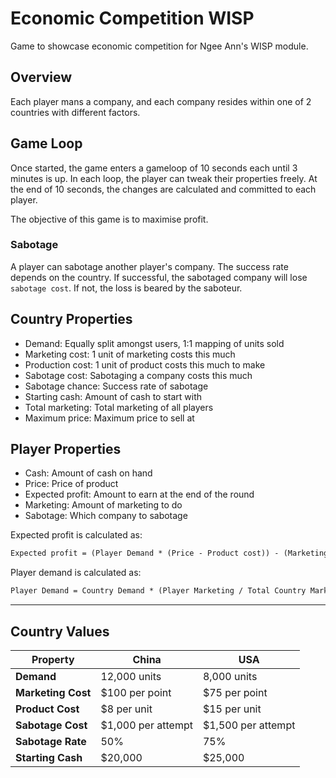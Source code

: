 # Economic Competition WISP

Game to showcase economic competition for Ngee Ann's WISP module.

## Overview

Each player mans a company, and each company resides within one of 2 countries
with different factors.

## Game Loop

Once started, the game enters a gameloop of 10 seconds each until 3 minutes is up.
In each loop, the player can tweak their properties freely. At the end of 10 seconds,
the changes are calculated and committed to each player.

The objective of this game is to maximise profit.

### Sabotage

A player can sabotage another player's company. The success rate depends on the
country. If successful, the sabotaged company will lose `sabotage cost`. If not,
the loss is beared by the saboteur.

## Country Properties

- Demand: Equally split amongst users, 1:1 mapping of units sold
- Marketing cost: 1 unit of marketing costs this much
- Production cost: 1 unit of product costs this much to make
- Sabotage cost: Sabotaging a company costs this much
- Sabotage chance: Success rate of sabotage
- Starting cash: Amount of cash to start with
- Total marketing: Total marketing of all players
- Maximum price: Maximum price to sell at

## Player Properties

- Cash: Amount of cash on hand
- Price: Price of product
- Expected profit: Amount to earn at the end of the round
- Marketing: Amount of marketing to do
- Sabotage: Which company to sabotage

Expected profit is calculated as:

```txt
Expected profit = (Player Demand * (Price - Product cost)) - (Marketing cost * Marketing)
```

Player demand is calculated as:

```txt
Player Demand = Country Demand * (Player Marketing / Total Country Marketing) * (1 - (Price / Maximum Price))
```

---

## Country Values

| **Property**       | **China**            | **USA**              |
|---------------------|----------------------|----------------------|
| **Demand**         | 12,000 units         | 8,000 units          |
| **Marketing Cost** | $100 per point       | $75 per point        |
| **Product Cost**   | $8 per unit          | $15 per unit         |
| **Sabotage Cost**  | $1,000 per attempt   | $1,500 per attempt   |
| **Sabotage Rate**  | 50%                  | 75%                  |
| **Starting Cash**  | $20,000              | $25,000              |
